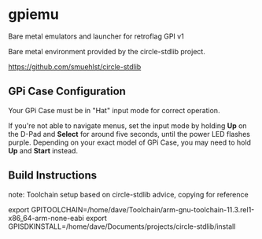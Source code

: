 # gpiemu
Bare metal emulators and launcher for retroflag GPI v1

Bare metal environment provided by the circle-stdlib project.

https://github.com/smuehlst/circle-stdlib

## GPi Case Configuration

Your GPi Case must be in "Hat" input mode for correct operation.

If you're not able to navigate menus, set the input mode by holding **Up** on the D-Pad and **Select** for around five seconds, until the power LED flashes purple. Depending on your exact model of GPi Case, you may need to hold **Up** and **Start** instead.

## Build Instructions

note: Toolchain setup based on circle-stdlib advice, copying for reference

export GPITOOLCHAIN=/home/dave/Toolchain/arm-gnu-toolchain-11.3.rel1-x86_64-arm-none-eabi
export GPISDKINSTALL=/home/dave/Documents/projects/circle-stdlib/install